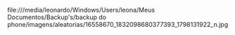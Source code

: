 file:///media/leonardo/Windows/Users/leona/Meus Documentos/Backup's/backup do phone/imagens/aleatorias/16558670_1832098680377393_1798131922_n.jpg
